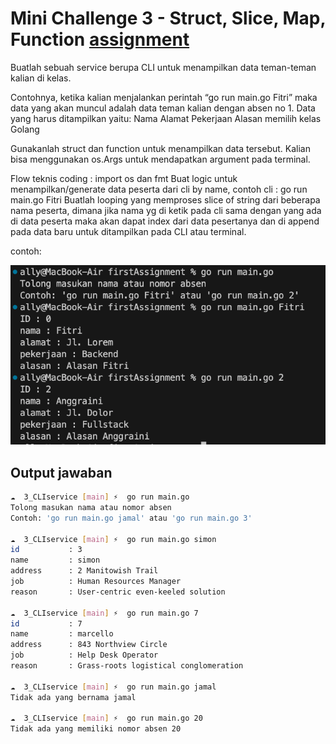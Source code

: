 # Mini Challenge 3 - Struct, Slice, Map, Function [assignment](https://classroom.google.com/u/5/c/NjIwOTI4ODYzNjMy/a/NjI2MTY1MDU4OTE0/details)

Buatlah sebuah service berupa CLI untuk menampilkan data teman-teman kalian di kelas.

Contohnya, ketika kalian menjalankan perintah “go run main.go Fitri” maka data yang akan muncul adalah data teman kalian dengan absen no 1. Data yang harus ditampilkan yaitu: 
Nama
Alamat
Pekerjaan
Alasan memilih kelas Golang

Gunakanlah struct dan function untuk menampilkan data tersebut. Kalian bisa menggunakan os.Args untuk mendapatkan argument pada terminal.


Flow teknis coding :
import os dan fmt
Buat logic untuk menampilkan/generate data peserta dari cli by name, contoh cli : go run main.go Fitri
Buatlah looping yang memproses slice of string dari beberapa nama peserta, dimana jika nama yg di ketik pada cli sama dengan yang ada di data peserta maka akan dapat index dari data pesertanya dan di append pada data baru untuk ditampilkan pada CLI atau terminal.

contoh:

![example-ouput](./img/example.png)


## Output jawaban

```bash
☁  3_CLIservice [main] ⚡  go run main.go 
Tolong masukan nama atau nomor absen
Contoh: 'go run main.go jamal' atau 'go run main.go 3'

☁  3_CLIservice [main] ⚡  go run main.go simon
id           : 3
name         : simon
address      : 2 Manitowish Trail
job          : Human Resources Manager
reason       : User-centric even-keeled solution

☁  3_CLIservice [main] ⚡  go run main.go 7    
id           : 7
name         : marcello
address      : 843 Northview Circle
job          : Help Desk Operator
reason       : Grass-roots logistical conglomeration

☁  3_CLIservice [main] ⚡  go run main.go jamal
Tidak ada yang bernama jamal

☁  3_CLIservice [main] ⚡  go run main.go 20   
Tidak ada yang memiliki nomor absen 20

```
